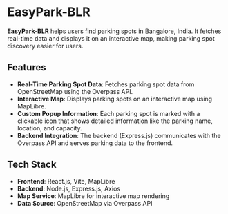 # EasyPark-BLR

**EasyPark-BLR** helps users find parking spots in Bangalore, India. It fetches real-time data and displays it on an interactive map, making parking spot discovery easier for users.


## Features

-   **Real-Time Parking Spot Data**: Fetches parking spot data from OpenStreetMap using the Overpass API.
-   **Interactive Map**: Displays parking spots on an interactive map using MapLibre.
-   **Custom Popup Information**: Each parking spot is marked with a clickable icon that shows detailed information like the parking name, location, and capacity.
-   **Backend Integration**: The backend (Express.js) communicates with the Overpass API and serves parking data to the frontend.

## Tech Stack

-   **Frontend**: React.js, Vite, MapLibre
-   **Backend**: Node.js, Express.js, Axios
-   **Map Service**: MapLibre for interactive map rendering
-   **Data Source**: OpenStreetMap via Overpass API